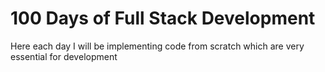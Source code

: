 # 100 Days of Full Stack Development

Here each day I will be implementing code from scratch which are very essential for development
